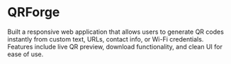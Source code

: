 # QRForge
Built a responsive web application that allows users to generate QR codes instantly from custom text, URLs, contact info, or Wi-Fi credentials. Features include live QR preview, download functionality, and clean UI for ease of use.
